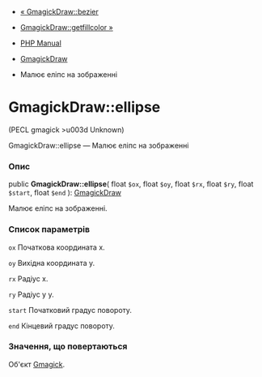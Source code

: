 - [« GmagickDraw::bezier](gmagickdraw.bezier.md)
- [GmagickDraw::getfillcolor »](gmagickdraw.getfillcolor.md)

- [PHP Manual](index.md)
- [GmagickDraw](class.gmagickdraw.md)
- Малює еліпс на зображенні

# GmagickDraw::ellipse

(PECL gmagick \>u003d Unknown)

GmagickDraw::ellipse — Малює еліпс на зображенні

### Опис

public **GmagickDraw::ellipse**(
float `$ox`,
float `$oy`,
float `$rx`,
float `$ry`,
float `$start`,
float `$end`
): [GmagickDraw](class.gmagickdraw.md)

Малює еліпс на зображенні.

### Список параметрів

`ox`
Початкова координата x.

`oy`
Вихідна координата y.

`rx`
Радіус x.

`ry`
Радіус у y.

`start`
Початковий градус повороту.

`end`
Кінцевий градус повороту.

### Значення, що повертаються

Об'єкт [Gmagick](class.gmagick.md).
